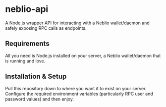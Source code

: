 # neblio-api
A Node.js wrapper API for interacting with a Neblio wallet/daemon and safely exposing RPC calls as endpoints.

## Requirements

All you need is Node.js installed on your server, a Neblio wallet/daemon that is running and love.

## Installation & Setup

Pull this repository down to where you want it to exist on your server. Configure the required environment variables (particularly RPC user and password values) and then enjoy.
